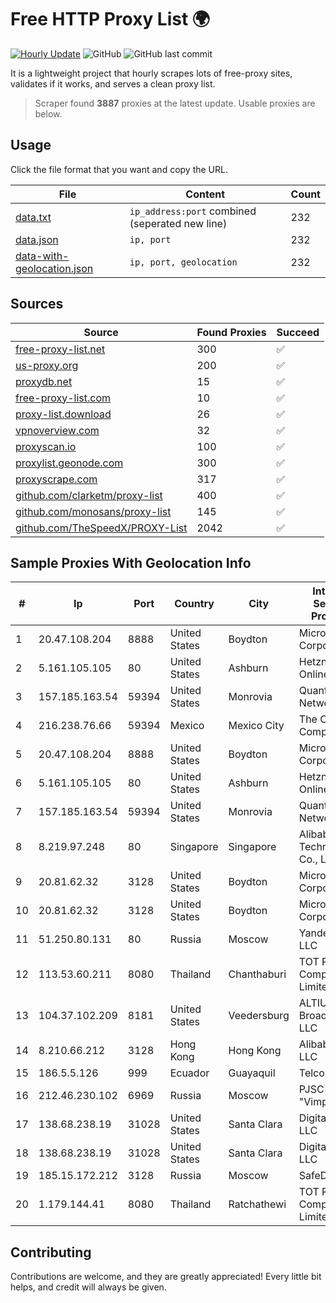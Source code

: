 
# Free HTTP Proxy List 🌍

[![Hourly Update](https://github.com/mertguvencli/http-proxy-list/actions/workflows/main.yml/badge.svg?branch=main)](https://github.com/mertguvencli/http-proxy-list/actions/workflows/main.yml)
![GitHub](https://img.shields.io/github/license/mertguvencli/http-proxy-list)
![GitHub last commit](https://img.shields.io/github/last-commit/mertguvencli/http-proxy-list)

It is a lightweight project that hourly scrapes lots of free-proxy sites, validates if it works, and serves a clean proxy list.


> Scraper found **3887** proxies at the latest update. Usable proxies are below.

## Usage

Click the file format that you want and copy the URL.


|File|Content|Count|
|----|-------|-----|
|[data.txt](https://raw.githubusercontent.com/mertguvencli/http-proxy-list/main/proxy-list/data.txt)|`ip_address:port` combined (seperated new line)|232|
|[data.json](https://raw.githubusercontent.com/mertguvencli/http-proxy-list/main/proxy-list/data.json)|`ip, port`|232|
|[data-with-geolocation.json](https://raw.githubusercontent.com/mertguvencli/http-proxy-list/main/proxy-list/data-with-geolocation.json)|`ip, port, geolocation`|232|

## Sources

|Source|Found Proxies|Succeed|
|------|-------------|-------|
|[free-proxy-list.net](https://free-proxy-list.net)|300|✅|
|[us-proxy.org](https://www.us-proxy.org)|200|✅|
|[proxydb.net](http://proxydb.net)|15|✅|
|[free-proxy-list.com](https://free-proxy-list.com/?page=&port=&type%5B%5D=http&type%5B%5D=https&up_time=0&search=Search)|10|✅|
|[proxy-list.download](https://www.proxy-list.download/HTTP)|26|✅|
|[vpnoverview.com](https://vpnoverview.com/privacy/anonymous-browsing/free-proxy-servers)|32|✅|
|[proxyscan.io](https://www.proxyscan.io)|100|✅|
|[proxylist.geonode.com](https://proxylist.geonode.com/api/proxy-list?limit=300&page=1&sort_by=lastChecked&sort_type=desc&protocols=http,https)|300|✅|
|[proxyscrape.com](https://api.proxyscrape.com/v2/?request=displayproxies&protocol=http&timeout=10000&country=all&ssl=all&anonymity=all)|317|✅|
|[github.com/clarketm/proxy-list](https://raw.githubusercontent.com/clarketm/proxy-list/master/proxy-list-raw.txt)|400|✅|
|[github.com/monosans/proxy-list](https://raw.githubusercontent.com/monosans/proxy-list/main/proxies/http.txt)|145|✅|
|[github.com/TheSpeedX/PROXY-List](https://raw.githubusercontent.com/TheSpeedX/PROXY-List/master/http.txt)|2042|✅|


## Sample Proxies With Geolocation Info

|#|Ip|Port|Country|City|Internet Service Provider|
|-|--|----|-------|----|-------------------------|
|1|20.47.108.204|8888|United States|Boydton|Microsoft Corporation|
|2|5.161.105.105|80|United States|Ashburn|Hetzner Online GmbH|
|3|157.185.163.54|59394|United States|Monrovia|Quantil Networks Inc|
|4|216.238.76.66|59394|Mexico|Mexico City|The Constant Company|
|5|20.47.108.204|8888|United States|Boydton|Microsoft Corporation|
|6|5.161.105.105|80|United States|Ashburn|Hetzner Online GmbH|
|7|157.185.163.54|59394|United States|Monrovia|Quantil Networks Inc|
|8|8.219.97.248|80|Singapore|Singapore|Alibaba (US) Technology Co., Ltd.|
|9|20.81.62.32|3128|United States|Boydton|Microsoft Corporation|
|10|20.81.62.32|3128|United States|Boydton|Microsoft Corporation|
|11|51.250.80.131|80|Russia|Moscow|Yandex.Cloud LLC|
|12|113.53.60.211|8080|Thailand|Chanthaburi|TOT Public Company Limited|
|13|104.37.102.209|8181|United States|Veedersburg|ALTIUS Broadband, LLC|
|14|8.210.66.212|3128|Hong Kong|Hong Kong|Alibaba.com LLC|
|15|186.5.5.126|999|Ecuador|Guayaquil|Telconet S.A|
|16|212.46.230.102|6969|Russia|Moscow|PJSC "Vimpelcom"|
|17|138.68.238.19|31028|United States|Santa Clara|DigitalOcean, LLC|
|18|138.68.238.19|31028|United States|Santa Clara|DigitalOcean, LLC|
|19|185.15.172.212|3128|Russia|Moscow|SafeData LLC|
|20|1.179.144.41|8080|Thailand|Ratchathewi|TOT Public Company Limited|



## Contributing

Contributions are welcome, and they are greatly appreciated! Every
little bit helps, and credit will always be given.

